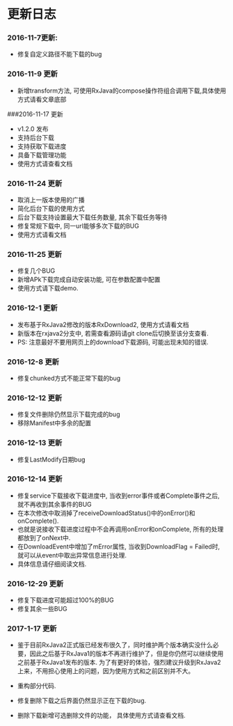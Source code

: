 # 更新日志

### 2016-11-7更新:

- 修复自定义路径不能下载的bug

### 2016-11-9 更新

- 新增transform方法, 可使用RxJava的compose操作符组合调用下载,具体使用方式请看文章底部

###2016-11-17 更新
- v1.2.0  发布
- 支持后台下载
- 支持获取下载进度
- 具备下载管理功能
- 使用方式请查看文档


### 2016-11-24 更新

- 取消上一版本使用的广播
- 简化后台下载的使用方式
- 后台下载支持设置最大下载任务数量, 其余下载任务等待
- 修复常规下载中, 同一url能够多次下载的BUG
- 使用方式请看文档

### 2016-11-25 更新

- 修复几个BUG
- 新增APk下载完成自动安装功能, 可在参数配置中配置
- 使用方式请下载demo.


### 2016-12-1 更新

- 发布基于RxJava2修改的版本RxDownload2, 使用方式请看文档
- 新版本在rxjava2分支中, 若需查看源码请git clone后切换至该分支查看.
- PS: 注意最好不要用网页上的download下载源码, 可能出现未知的错误.


### 2016-12-8 更新

- 修复chunked方式不能正常下载的bug


### 2016-12-12 更新

- 修复文件删除仍然显示下载完成的bug
- 移除Manifest中多余的配置


### 2016-12-13 更新

- 修复LastModify日期bug


### 2016-12-14 更新

- 修复service下载接收下载进度中, 当收到error事件或者Complete事件之后, 就不再收到其余事件的BUG
- 在本次修改中取消掉了receiveDownloadStatus()中的onError()和onComplete(). 
- 也就是说接收下载进度过程中不会再调用onError和onComplete,  所有的处理都放到了onNext中.
- 在DownloadEvent中增加了mError属性,  当收到DownloadFlag = Failed时, 就可以从event中取出异常信息进行处理. 
- 具体信息请仔细阅读文档.

### 2016-12-29 更新

- 修复下载进度可能超过100%的BUG
- 修复其余一些BUG

### 2017-1-17 更新

- 鉴于目前RxJava2正式版已经发布很久了，同时维护两个版本确实没什么必要，因此之后基于RxJava1的版本不再进行维护了，但是你仍然可以继续使用之前基于RxJava1发布的版本. 为了有更好的体验，强烈建议升级到RxJava2上来，不用担心使用上的问题，因为使用方式和之前区别并不大。

- 重构部分代码.

- 修复删除下载之后界面仍然显示正在下载的bug.

- 删除下载新增可选删除文件的功能， 具体使用方式请查看文档.

  ​